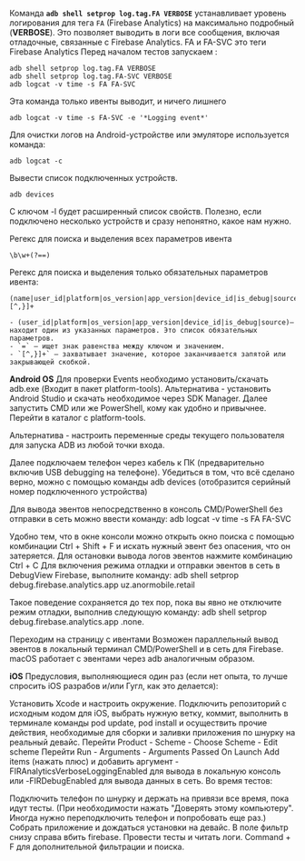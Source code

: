 Команда **`adb shell setprop log.tag.FA VERBOSE`** устанавливает уровень логирования для тега `FA` (Firebase Analytics) на максимально подробный (**VERBOSE**). Это позволяет выводить в логи все сообщения, включая отладочные, связанные с Firebase Analytics.
FA и FA-SVC это теги Firebase Analytics
Перед началом тестов запускаем : 

```
adb shell setprop log.tag.FA VERBOSE
adb shell setprop log.tag.FA-SVC VERBOSE
adb logcat -v time -s FA FA-SVC
```

Эта команда только ивенты выводит, и ничего лишнего
```
adb logcat -v time -s FA-SVC -e '*Logging event*'
```

Для очистки логов на Android-устройстве или эмуляторе используется команда:
```
adb logcat -c
```

 Вывести список подключенных устройств.
```
adb devices
```
С ключом -l будет расширенный список свойств.
Полезно, если подключено несколько устройств и сразу непонятно, какое нам нужно.

Регекс для поиска и выделения всех параметров ивента
```
\b\w+(?==)
```

Регекс для поиска и выделения только обязательных параметров ивента:

```
(name|user_id|platform|os_version|app_version|device_id|is_debug|source|entry_point|current_screen)=[^,}]+

- (user_id|platform|os_version|app_version|device_id|is_debug|source)— находит один из указанных параметров. Это список обязательных параметров.
- `=` — ищет знак равенства между ключом и значением.
- `[^,}]+` — захватывает значение, которое заканчивается запятой или закрывающей скобкой.
```


**Android OS**
Для проверки Events необходимо установить/скачать adb.exe (Входит в пакет platform-tools).
Альтернатива - установить Android Studio и скачать необходимое через SDK Manager.
Далее запустить CMD или же PowerShell, кому как удобно и привычнее.
Перейти в каталог с platform-tools.

Альтернатива - настроить переменные среды текущего пользователя для запуска ADB из любой точки входа.

Далее подключаем телефон через кабель к ПК (предварительно включив USB debugging на телефоне).
Убедиться в том, что всё сделано верно, можно с помощью команды adb devices (отобразится серийный номер подключенного устройства)


Для вывода эвентов непосредственно в консоль CMD/PowerShell без отправки в сеть можно ввести команду:
adb logcat -v time -s FA FA-SVC

Удобно тем, что в окне консоли можно открыть окно поиска с помощью комбинации Ctrl + Shift + F и искать нужный эвент без опасения, что он затеряется.
Для остановки вывода логов эвентов нажмите комбинацию Ctrl + C
Для включения режима отладки и отправки эвентов в сеть в DebugView Firebase, выполните команду: 
adb shell setprop debug.firebase.analytics.app uz.anormobile.retail

Такое поведение сохраняется до тех пор, пока вы явно не отключите режим отладки, выполнив следующую команду:
adb shell setprop debug.firebase.analytics.app .none.

Переходим на страницу с ивентами
Возможен параллельный вывод эвентов в локальный терминал CMD/PowerShell и в сеть для Firebase.
macOS работает с эвентами через adb аналогичным образом.


**iOS**
Предусловия, выполняющиеся один раз (если нет опыта, то лучше спросить iOS разрабов и/или Гугл, как это делается):

Установить Xcode и настроить окружение.
Подключить репозиторий с исходным кодом для iOS, выбрать нужную ветку, коммит, выполнить в терминале команды pod update, pod install и осуществить прочие действия, необходимые для сборки и заливки приложения по шнурку на реальный девайс.
Перейти Product - Scheme - Choose Scheme - Edit scheme
Перейти Run - Arguments - Arguments Passed On Launch
Add items (нажать плюс) и добавить аргумент -FIRAnalyticsVerboseLoggingEnabled для вывода в локальную консоль или -FIRDebugEnabled для вывода данных в сеть.
Во время тестов:

Подключить телефон по шнурку и держать на привязи все время, пока идут тесты.
(При необходимости нажать "Доверять этому компьютеру". Иногда нужно переподключить телефон и попробовать еще раз.)
Собрать приложение и дождаться установки на девайс.
В поле фильтр снизу справа вбить firebase.
Провести тесты и читать логи. Command + F для дополнительной фильтрации и поиска.
